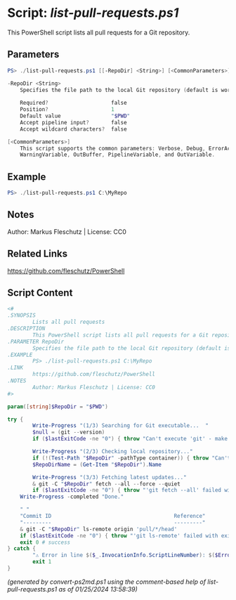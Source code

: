 Script: *list-pull-requests.ps1*
========================

This PowerShell script lists all pull requests for a Git repository.

Parameters
----------
```powershell
PS> ./list-pull-requests.ps1 [[-RepoDir] <String>] [<CommonParameters>]

-RepoDir <String>
    Specifies the file path to the local Git repository (default is working directory).
    
    Required?                    false
    Position?                    1
    Default value                "$PWD"
    Accept pipeline input?       false
    Accept wildcard characters?  false

[<CommonParameters>]
    This script supports the common parameters: Verbose, Debug, ErrorAction, ErrorVariable, WarningAction, 
    WarningVariable, OutBuffer, PipelineVariable, and OutVariable.
```

Example
-------
```powershell
PS> ./list-pull-requests.ps1 C:\MyRepo

```

Notes
-----
Author: Markus Fleschutz | License: CC0

Related Links
-------------
https://github.com/fleschutz/PowerShell

Script Content
--------------
```powershell
<#
.SYNOPSIS
        Lists all pull requests
.DESCRIPTION
        This PowerShell script lists all pull requests for a Git repository.
.PARAMETER RepoDir
        Specifies the file path to the local Git repository (default is working directory).
.EXAMPLE
        PS> ./list-pull-requests.ps1 C:\MyRepo
.LINK
        https://github.com/fleschutz/PowerShell
.NOTES
        Author: Markus Fleschutz | License: CC0
#>

param([string]$RepoDir = "$PWD")

try {
        Write-Progress "(1/3) Searching for Git executable...  "
        $null = (git --version)
        if ($lastExitCode -ne "0") { throw "Can't execute 'git' - make sure Git is installed and available" }

        Write-Progress "(2/3) Checking local repository..."
        if (!(Test-Path "$RepoDir" -pathType container)) { throw "Can't access folder: $RepoDir" }
        $RepoDirName = (Get-Item "$RepoDir").Name

        Write-Progress "(3/3) Fetching latest updates..."
        & git -C "$RepoDir" fetch --all --force --quiet
        if ($lastExitCode -ne "0") { throw "'git fetch --all' failed with exit code $lastExitCode" }
	Write-Progress -completed "Done."

	" "
	"Commit ID                                       Reference"
	"---------                                       ---------"
	& git -C "$RepoDir" ls-remote origin 'pull/*/head'
	if ($lastExitCode -ne "0") { throw "'git ls-remote' failed with exit code $lastExitCode" }
	exit 0 # success
} catch {
        "⚠️ Error in line $($_.InvocationInfo.ScriptLineNumber): $($Error[0])"
        exit 1
}
```

*(generated by convert-ps2md.ps1 using the comment-based help of list-pull-requests.ps1 as of 01/25/2024 13:58:39)*
